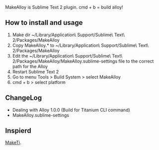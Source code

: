 MakeAlloy is Sublime Text 2 plugin. cmd + b = build alloy!

## How to install and usage

1. Make dir ~/Library/Application\ Support/Sublime\ Text\ 2/Packages/MakeAlloy
2. Copy MakeAlloy.* to ~/Library/Application\ Support/Sublime\ Text\ 2/Packages/MakeAlloy
3. Edit the ~/Library/Application\ Support/Sublime\ Text\ 2/Packages/MakeAlloy/MakeAlloy.sublime-settings file to the correct path for the Alloy
4. Restart Sublime Text 2
5. Go to menu Tools > Build System > select MakeAlloy
6. cmd + b > select platform

## ChangeLog
* Dealing with Alloy 1.0.0 (Build for Titanium CLI command)
* MakeAlloy.sublime-settings

## Inspierd

[MakeTi](https://github.com/appersonlabs/MakeTi).
